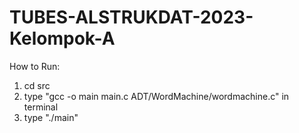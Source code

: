 # TUBES-ALSTRUKDAT-2023-Kelompok-A
  
  
How to Run:
1. cd src
2. type "gcc -o main main.c ADT/WordMachine/wordmachine.c" in terminal
3. type "./main"